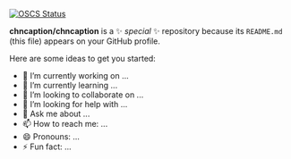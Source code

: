 [![OSCS Status](https://www.oscs1024.com/platform/badge/chncaption/chncaption.svg?size=small)](https://www.oscs1024.com/project/chncaption/chncaption?ref=badge_small)



**chncaption/chncaption** is a ✨ _special_ ✨ repository because its `README.md` (this file) appears on your GitHub profile.

Here are some ideas to get you started:

- 🔭 I’m currently working on ...
- 🌱 I’m currently learning ...
- 👯 I’m looking to collaborate on ...
- 🤔 I’m looking for help with ...
- 💬 Ask me about ...
- 📫 How to reach me: ...
- 😄 Pronouns: ...
- ⚡ Fun fact: ...

